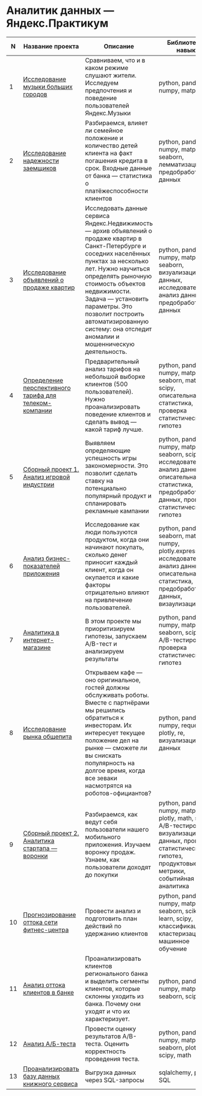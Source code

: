 # Аналитик данных — Яндекс.Практикум

| N | Название проекта  | Описание | Библиотеки и навыки |
| ------------- | ------------- | ------------- | ------------- |
| 1 | [Исследование музыки больших городов](https://github.com/timurka/Yandex-Praktikum/blob/main/1.%20Музыка%20больших%20городов/project1.ipynb) | Сравниваем, что и в каком режиме слушают жители. Исследуем предпочтения и поведение пользователей Яндекс.Музыки  | python, pandas, numpy, matplotlib |
| 2 | [Исследование надежности заемщиков](https://github.com/timurka/Yandex-Praktikum/blob/main/2.%20Предобработка%20данных/project2_predobrabotka.ipynb)  | Разбираемся, влияет ли семейное положение и количество детей клиента на факт погашения кредита в срок. Входные данные от банка — статистика о платёжеспособности клиентов | python, pandas, numpy, matplotlib, seaborn, лемматизация, предобработка данных |
| 3 | [Исследование объявлений о продаже квартир](https://github.com/timurka/Yandex-Praktikum/blob/main/3.%20Исследовательский%20анализ%20данных/project3_EDA.ipynb)  | Исследовать данные сервиса Яндекс.Недвижимость — архив объявлений о продаже квартир в Санкт-Петербурге и соседних населённых пунктах за несколько лет. Нужно научиться определять рыночную стоимость объектов недвижимости. Задача — установить параметры. Это позволит построить автоматизированную систему: она отследит аномалии и мошенническую деятельность. | python, pandas, numpy, matplotlib, seaborn, визуализация данных, исследовательский анализ данных, предобработка данных |
| 4 | [Определение перспективного тарифа для телеком-компании](https://github.com/timurka/Yandex-Praktikum/blob/main/4.%20Стат.%20анализ%20данных/project4.ipynb)  | Предварительный анализ тарифов на небольшой выборке клиентов (500 пользователей). Нужно проанализировать поведение клиентов и сделать вывод — какой тариф лучше. | python, pandas, numpy, matplotlib, seaborn, math, scipy, описательная статистика, проверка статистических гипотез |
| 5 | [Сборный проект 1. Анализ игровой индустрии](https://github.com/timurka/Yandex-Praktikum/blob/main/5.%20Сборный%20проект%201/project5_sborny.ipynb)  | Выявляем определяющие успешность игры закономерности. Это позволит сделать ставку на потенциально популярный продукт и спланировать рекламные кампании | python, pandas, numpy, matplotlib, seaborn, scipy, исследовательский анализ данных, описательная статистика, предобработка данных, проверка статистических гипотез |
| 6 | [Анализ бизнес-показателей приложения](https://github.com/timurka/Yandex-Praktikum/blob/main/6.%20Анализ%20бизнес-показателей/project6_metrics.ipynb) | Исследование как люди пользуются продуктом, когда они начинают покупать, сколько денег приносит каждый клиент, когда он окупается и какие факторы отрицательно влияют на привлечение пользователей.  | python, pandas, seaborn, matplotlib, numpy, plotly.express, исследовательский анализ данных, описательная статистика, предобработка данных, визаулизация |
| 7 | [Аналитика в интернет-магазине](https://github.com/timurka/Yandex-Praktikum/blob/main/7.%20Принятие%20решений%20в%20бизнесе/project7_decisions.ipynb)  | В этом проекте мы приоритизируем гипотезы, запускаем A/B-тест и анализируем результаты | python, pandas, numpy, matplotlib, seaborn, scipy, A/B-тестирование, проверка статистических гипотез |
| 8 | [Исследование рынка общепита](https://github.com/timurka/Yandex-Praktikum/blob/main/8.%20Истории%20с%20помощью%20данных/project8_history.ipynb) | Открываем кафе — оно оригинальное, гостей должны обслуживать роботы. Вместе с партнёрами мы решились обратиться к инвесторам. Их интересует текущее положение дел на рынке — сможете ли вы снискать популярность на долгое время, когда все зеваки насмотрятся на роботов-официантов? | python, pandas, numpy, requests, plotly, re, визуализация данных |
| 9 | [Сборный проект 2. Аналитика стартапа — воронки](https://github.com/timurka/Yandex-Praktikum/blob/main/9.%20Сборный%20проект%20-%201/project9_sborny.ipynb) | Разбираемся, как ведут себя пользователи нашего мобильного приложения. Изучаем воронку продаж. Узнаем, как пользователи доходят до покупки | python, pandas, numpy, matplotlib, plotly, math, scipy, A/B-тестирование, визуализация данных, проверка статистических гипотез, продуктовые метрики, событийная аналитика |
| 10 | [Прогнозирование оттока сети фитнес-центра](https://github.com/timurka/Yandex-Praktikum/blob/main/10.%20Основы%20машинного%20обучения/project10_ML.ipynb) | Провести анализ и подготовить план действий по удержанию клиентов | python, pandas, numpy, matplotlib, seaborn, scikit-learn, scipy, классификация, кластеризация, машинное обучение |
| 11 | [Анализ оттока клиентов в банке](https://github.com/timurka/Yandex-Praktikum/blob/main/11.%20Анализ%20оттока%20клиентов%20в%20банке/project_11.ipynb) | Проанализировать клиентов регионального банка и выделить сегменты клиентов, которые склонны уходить из банка. Почему они уходят и что их характеризует. | python, pandas, numpy, matplotlib, seaborn, scipy |
| 12 | [Анализ А/Б-теста](https://github.com/timurka/Yandex-Praktikum/blob/main/12.%20Анализ%20АБ-теста/project12ab.ipynb) | Провести оценку результатов A/B-теста. Оценить корректность проведения теста. | python, pandas, numpy, matplotlib, seaborn, plotly, scipy, math |
| 13 | [Проанализировать базу данных книжного сервиса](https://github.com/timurka/Yandex-Praktikum/blob/main/13.%20SQL-запросы/project12_sql.ipynb) | Выгрузка данных через SQL-запросы | sqlalchemy, pandas, SQL |

